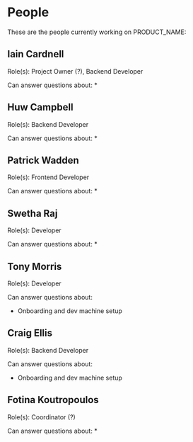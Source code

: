 # People

These are the people currently working on PRODUCT_NAME:

## Iain Cardnell

Role(s): Project Owner (?), Backend Developer

Can answer questions about:
*

## Huw Campbell

Role(s): Backend Developer

Can answer questions about:
*

## Patrick Wadden

Role(s): Frontend Developer

Can answer questions about:
*

## Swetha Raj

Role(s): Developer

Can answer questions about:
*

## Tony Morris

Role(s): Developer

Can answer questions about:
* Onboarding and dev machine setup

## Craig Ellis

Role(s): Backend Developer

Can answer questions about:
* Onboarding and dev machine setup

## Fotina Koutropoulos

Role(s): Coordinator (?)

Can answer questions about:
*
